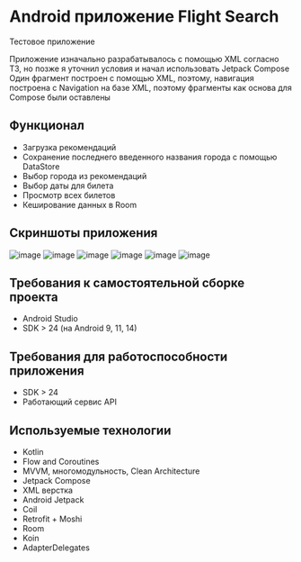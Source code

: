# Android приложение Flight Search
Тестовое приложение

Приложение изначально разрабатывалось с помощью XML согласно ТЗ, но позже я уточнил условия и начал использовать Jetpack Compose
Один фрагмент построен с помощью XML, поэтому, навигация построена с Navigation на базе XML, поэтому фрагменты как основа для Compose были оставлены

## Функционал
* Загрузка рекомендаций
* Сохранение последнего введенного названия города с помощью DataStore
* Выбор города из рекомендаций
* Выбор даты для билета
* Просмотр всех билетов
* Кеширование данных в Room

## Скриншоты приложения
![image](https://github.com/igorv8836/FlightSearch/assets/113043399/93799076-731a-4bb3-9027-b0495ce512ec)
![image](https://github.com/igorv8836/FlightSearch/assets/113043399/84cb9161-4ce8-4576-b383-f49a4ff1002b)
![image](https://github.com/igorv8836/FlightSearch/assets/113043399/0847c8ae-892d-4cb7-9707-b986e9ef3f0f)
![image](https://github.com/igorv8836/FlightSearch/assets/113043399/0b13e9ec-0686-45d5-95b0-9fdb66b61c42)
![image](https://github.com/igorv8836/FlightSearch/assets/113043399/a15209d2-b7a6-4d1a-b5b9-a539322c33a0)
![image](https://github.com/igorv8836/FlightSearch/assets/113043399/5c0f173a-e7c2-4660-95e9-3ac575aec09a)


## Требования к самостоятельной сборке проекта
* Android Studio
* SDK > 24 (на Android 9, 11, 14)

## Требования для работоспособности приложения
* SDK > 24
* Работающий сервис API

## Используемые технологии
* Kotlin
* Flow and Coroutines
* MVVM, многомодульность, Clean Architecture
* Jetpack Compose
* XML верстка
* Android Jetpack
* Coil
* Retrofit + Moshi
* Room
* Koin
* ﻿﻿AdapterDelegates
